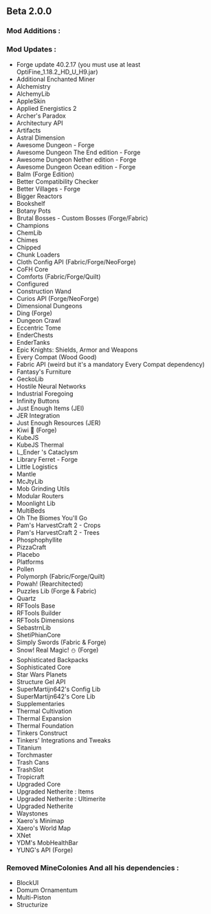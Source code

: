 ## Beta 2.0.0

### Mod Additions :

### Mod Updates :
- Forge update 40.2.17 (you must use at least OptiFine_1.18.2_HD_U_H9.jar)
- Additional Enchanted Miner
- Alchemistry
- AlchemyLib
- AppleSkin
- Applied Energistics 2
- Archer's Paradox
- Architectury API
- Artifacts
- Astral Dimension
- Awesome Dungeon - Forge
- Awesome Dungeon The End edition - Forge
- Awesome Dungeon Nether edition - Forge
- Awesome Dungeon Ocean edition - Forge
- Balm (Forge Edition)
- Better Compatibility Checker
- Better Villages - Forge
- Bigger Reactors
- Bookshelf
- Botany Pots
- Brutal Bosses - Custom Bosses (Forge/Fabric)
- Champions
- ChemLib
- Chimes
- Chipped
- Chunk Loaders
- Cloth Config API (Fabric/Forge/NeoForge)
- CoFH Core
- Comforts (Fabric/Forge/Quilt)
- Configured
- Construction Wand
- Curios API (Forge/NeoForge)
- Dimensional Dungeons
- Ding (Forge)
- Dungeon Crawl
- Eccentric Tome
- EnderChests
- EnderTanks
- Epic Knights: Shields, Armor and Weapons
- Every Compat (Wood Good)
- Fabric API (weird but it's a mandatory Every Compat dependency)
- Fantasy's Furniture
- GeckoLib
- Hostile Neural Networks
- Industrial Foregoing
- Infinity Buttons
- Just Enough Items (JEI)
- JER Integration
- Just Enough Resources (JER)
- Kiwi 🥝 (Forge)
- KubeJS
- KubeJS Thermal
- L_Ender 's Cataclysm 
- Library Ferret - Forge
- Little Logistics
- Mantle
- McJtyLib
- Mob Grinding Utils
- Modular Routers
- Moonlight Lib
- MultiBeds
- Oh The Biomes You'll Go
- Pam's HarvestCraft 2 - Crops
- Pam's HarvestCraft 2 - Trees
- Phosphophyllite
- PizzaCraft
- Placebo
- Platforms
- Pollen
- Polymorph (Fabric/Forge/Quilt)
- Powah! (Rearchitected)
- Puzzles Lib (Forge & Fabric)
- Quartz
- RFTools Base
- RFTools Builder
- RFTools Dimensions
- SebastrnLib
- ShetiPhianCore
- Simply Swords (Fabric & Forge)
- Snow! Real Magic! ⛄ (Forge)
- Sophisticated Backpacks
- Sophisticated Core
- Star Wars Planets
- Structure Gel API
- SuperMartijn642's Config Lib
- SuperMartijn642's Core Lib
- Supplementaries
- Thermal Cultivation
- Thermal Expansion
- Thermal Foundation
- Tinkers Construct
- Tinkers' Integrations and Tweaks
- Titanium
- Torchmaster
- Trash Cans
- TrashSlot
- Tropicraft
- Upgraded Core
- Upgraded Netherite : Items
- Upgraded Netherite : Ultimerite
- Upgraded Netherite
- Waystones
- Xaero's Minimap
- Xaero's World Map
- XNet 
- YDM's MobHealthBar
- YUNG's API (Forge)

### Removed MineColonies And all his dependencies :
- BlockUI
- Domum Ornamentum
- Multi-Piston
- Structurize
